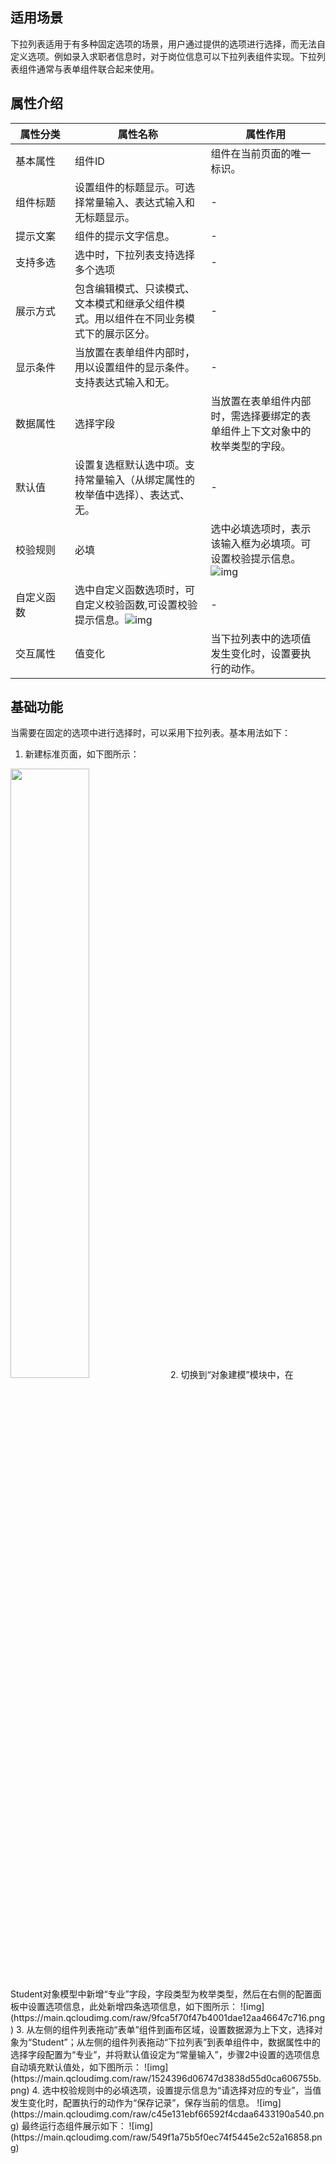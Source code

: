 

## 适用场景

下拉列表适用于有多种固定选项的场景，用户通过提供的选项进行选择，而无法自定义选项。例如录入求职者信息时，对于岗位信息可以下拉列表组件实现。下拉列表组件通常与表单组件联合起来使用。

## 属性介绍

| 属性分类   | 属性名称                                                     | 属性作用                                                     |
| ---------- | ------------------------------------------------------------ | ------------------------------------------------------------ |
| 基本属性 <img width="200em"/>   | 组件ID                                                       | 组件在当前页面的唯一标识。                                   |
| 组件标题   | 设置组件的标题显示。可选择常量输入、表达式输入和无标题显示。 |         -                                                    |
| 提示文案   | 组件的提示文字信息。                                         |        -                                                      |
| 支持多选   | 选中时，下拉列表支持选择多个选项                             |      -                                                        |
| 展示方式   | 包含编辑模式、只读模式、文本模式和继承父组件模式。用以组件在不同业务模式下的展示区分。 |  -                                                            |
| 显示条件   | 当放置在表单组件内部时，用以设置组件的显示条件。支持表达式输入和无。 |   -                                                           |
| 数据属性   | 选择字段                                                     | 当放置在表单组件内部时，需选择要绑定的表单组件上下文对象中的枚举类型的字段。 |
| 默认值     | 设置复选框默认选中项。支持常量输入（从绑定属性的枚举值中选择）、表达式、无。 |     -                                                         |
| 校验规则   | 必填                                                         | 选中必填选项时，表示该输入框为必填项。可设置校验提示信息。![img](https://main.qcloudimg.com/raw/6ac38d8e41790669c13a1af0bc0f9075.png) |
| 自定义函数 | 选中自定义函数选项时，可自定义校验函数,可设置校验提示信息。![img](https://main.qcloudimg.com/raw/917ba013bf91d48a91819cfe123c724e.png) |           -                                                   |
| 交互属性   | 值变化                                                       | 当下拉列表中的选项值发生变化时，设置要执行的动作。           |



## 基础功能

当需要在固定的选项中进行选择时，可以采用下拉列表。基本用法如下：

1.  新建标准页面，如下图所示：
<img src="https://main.qcloudimg.com/raw/7d884f58f1134cf00de730f21d84bb11.png" width="50%">
2. 切换到“对象建模”模块中，在Student对象模型中新增“专业”字段，字段类型为枚举类型，然后在右侧的配置面板中设置选项信息，此处新增四条选项信息，如下图所示：
![img](https://main.qcloudimg.com/raw/9fca5f70f47b4001dae12aa46647c716.png)
3.  从左侧的组件列表拖动“表单”组件到画布区域，设置数据源为上下文，选择对象为“Student”；从左侧的组件列表拖动“下拉列表”到表单组件中，数据属性中的选择字段配置为“专业”，并将默认值设定为“常量输入”，步骤2中设置的选项信息自动填充默认值处，如下图所示：
![img](https://main.qcloudimg.com/raw/1524396d06747d3838d55d0ca606755b.png)
4. 选中校验规则中的必填选项，设置提示信息为“请选择对应的专业”，当值发生变化时，配置执行的动作为“保存记录”，保存当前的信息。
![img](https://main.qcloudimg.com/raw/c45e131ebf66592f4cdaa6433190a540.png)
最终运行态组件展示如下：
![img](https://main.qcloudimg.com/raw/549f1a75b5f0ec74f5445e2c52a16858.png)

